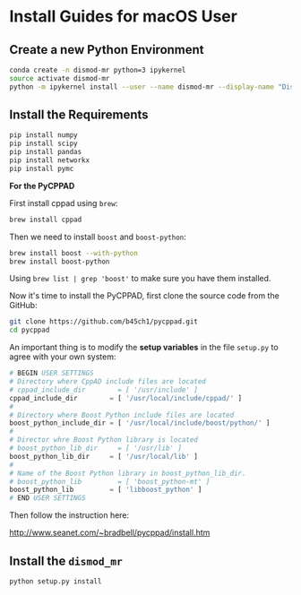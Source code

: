 # Install Guides for macOS User

## Create a new Python Environment

```sh
conda create -n dismod-mr python=3 ipykernel
source activate dismod-mr
python -m ipykernel install --user --name dismod-mr --display-name "DisModel MR"
```

## Install the Requirements

```sh
pip install numpy
pip install scipy
pip install pandas
pip install networkx
pip install pymc
```

**For the PyCPPAD**

First install cppad using `brew`:

```sh
brew install cppad
```

Then we need to install `boost` and `boost-python`:

```sh
brew install boost --with-python
brew install boost-python
```

Using `brew list | grep 'boost'` to make sure you have them installed.

Now it's time to install the PyCPPAD, first clone the source code from the GitHub:

```sh
git clone https://github.com/b45ch1/pycppad.git
cd pycppad
```

An important thing is to modify the **setup variables** in the file `setup.py` to agree with your own system:

```python
# BEGIN USER SETTINGS
# Directory where CppAD include files are located
# cppad_include_dir        = [ '/usr/include' ]
cppad_include_dir        = [ '/usr/local/include/cppad/' ]
#
# Directory where Boost Python include files are located
boost_python_include_dir = [ '/usr/local/include/boost/python/' ]
#
# Director whre Boost Python library is located
# boost_python_lib_dir     = [ '/usr/lib' ] 
boost_python_lib_dir     = [ '/usr/local/lib' ] 
#
# Name of the Boost Python library in boost_python_lib_dir.
# boost_python_lib         = [ 'boost_python-mt' ]
boost_python_lib         = [ 'libboost_python' ]
# END USER SETTINGS
```

Then follow the instruction here:

http://www.seanet.com/~bradbell/pycppad/install.htm

## Install the `dismod_mr`

```sh
python setup.py install
```

